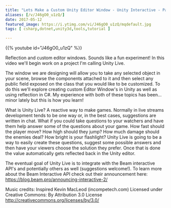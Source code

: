 ```yaml
---
title: "Lets Make a Custom Unity Editor Window - Unity Interactive - Part 1"
aliases: [/v/J46gO0_u1zQ/]
date: 2017-05-12
featured_image: https://i.ytimg.com/vi/J46gO0_u1zQ/mqdefault.jpg
tags: [ csharp,dotnet,unity3d,tools,tutorial ]

---
```


{{% youtube id="J46gO0_u1zQ" %}}

Reflection and custom editor windows. Sounds like a fun experiment! In this video we'll begin work on a project I'm calling Unity Live.

The window we are designing will allow you to take any selected object in your scene, browse the components attached to it and then select any public field exposed on the class that you would like to be customized. To do this we'll explore creating custom Editor Window's in Unity as well as using reflection in C#. My experience with both of these topics has been... minor lately but this is how you learn!

What is Unity Live? A reactive way to make games. Normally in live streams development tends to be one way or, in the best cases, suggestions are written in chat. What if you could take questions to your watchers and have them help answer some of the questions about your game. How fast should the player move? How high should they jump? How much damage should the enemies deal? How bright is your flashlight? Unity Live is going to be a way to easily create these questions, suggest some possible answers and then have your viewers choose the solution they prefer. Once that is done the value automatically gets reflected back in the Unity editor.

The eventual goal of Unity Live is to integrate with the Beam interactive API's and potentially others as well (suggestions welcome!). To learn more about the Beam Interactive API check out their announcement here: https://blog.beam.pro/announcing-interactive-2/

Music credits:
Inspired Kevin MacLeod (incompetech.com)
Licensed under Creative Commons: By Attribution 3.0 License
http://creativecommons.org/licenses/by/3.0/